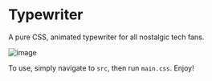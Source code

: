 # Typewriter

A pure CSS, animated typewriter for all nostalgic tech fans. 

![image](https://github.com/CodeMaster7000/Typewriter/assets/95772109/828648bc-c2d7-4ad2-b673-6be80c977a6f)

To use, simply navigate to `src`, then run `main.css`. Enjoy!
